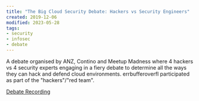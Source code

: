 ```yaml
---
title: "The Big Cloud Security Debate: Hackers vs Security Engineers"
created: 2019-12-06
modified: 2023-05-28
tags:
- security
- infosec
- debate
---
```


A debate organised by ANZ, Contino and Meetup Madness where 4 hackers vs 4 security experts engaging in a fiery debate to determine all the ways they can hack and defend cloud environments. errbufferoverfl participated as part of the "hackers"/"red team".

[Debate Recording](https://www.youtube.com/watch?v=1Na_G9jnc0Y&list=PLtrnHiBgf6dB-sBZht63iR0BEQLAljBlK)
